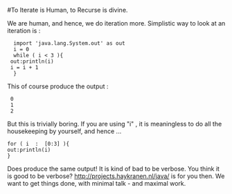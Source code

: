 #To Iterate is Human, to Recurse is divine.

We are human, and hence, we do iteration more.
Simplistic way to look at an iteration is :  

      import 'java.lang.System.out' as out
      i = 0 
      while ( i < 3 ){
	 out:println(i)
	 i = i + 1
      }

This of course produce the output :  

     0
     1
     2

But this is trivially boring.
If you are using "i" , it is meaningless to do all the housekeeping by yourself, and hence ... 

    for ( i  :  [0:3] ){
	out:println(i)
    }

Does produce the same output! It is kind of bad to be verbose. You think it is good to be verbose?
http://projects.haykranen.nl/java/ is for you then. We want to get things done, with minimal talk - and maximal work. 




